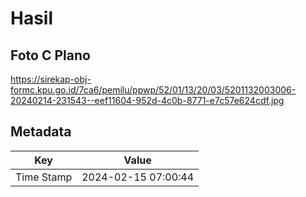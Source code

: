 # Hasil

## Foto C Plano

https://sirekap-obj-formc.kpu.go.id/7ca6/pemilu/ppwp/52/01/13/20/03/5201132003006-20240214-231543--eef11604-952d-4c0b-8771-e7c57e624cdf.jpg


## Metadata

| Key        | Value               |
| ---------- | ------------------- |
| Time Stamp | 2024-02-15 07:00:44 |



